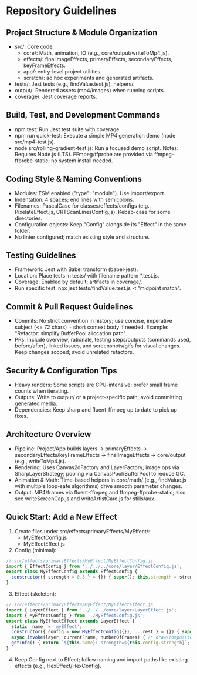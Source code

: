 # Repository Guidelines

## Project Structure & Module Organization
- src/: Core code.
  - core/: Math, animation, IO (e.g., core/output/writeToMp4.js).
  - effects/: finalImageEffects, primaryEffects, secondaryEffects, keyFrameEffects.
  - app/: entry-level project utilities.
  - scratch/: ad hoc experiments and generated artifacts.
- tests/: Jest tests (e.g., findValue.test.js), helpers/.
- output/: Rendered assets (mp4/images) when running scripts.
- coverage/: Jest coverage reports.

## Build, Test, and Development Commands
- npm test: Run Jest test suite with coverage.
- npm run quick-test: Execute a simple MP4 generation demo (node src/mp4-test.js).
- node src/rolling-gradient-test.js: Run a focused demo script.
Notes: Requires Node.js (LTS). FFmpeg/ffprobe are provided via ffmpeg-ffprobe-static; no system install needed.

## Coding Style & Naming Conventions
- Modules: ESM enabled ("type": "module"). Use import/export.
- Indentation: 4 spaces; end lines with semicolons.
- Filenames: PascalCase for classes/effects/configs (e.g., PixelateEffect.js, CRTScanLinesConfig.js). Kebab-case for some directories.
- Configuration objects: Keep "Config" alongside its "Effect" in the same folder.
- No linter configured; match existing style and structure.

## Testing Guidelines
- Framework: Jest with Babel transform (babel-jest).
- Location: Place tests in tests/ with filename pattern *.test.js.
- Coverage: Enabled by default; artifacts in coverage/.
- Run specific test: npx jest tests/findValue.test.js -t "midpoint match".

## Commit & Pull Request Guidelines
- Commits: No strict convention in history; use concise, imperative subject (<= 72 chars) + short context body if needed. Example: "Refactor: simplify BufferPool allocation path".
- PRs: Include overview, rationale, testing steps/outputs (commands used, before/after), linked issues, and screenshots/gifs for visual changes. Keep changes scoped; avoid unrelated refactors.

## Security & Configuration Tips
- Heavy renders: Some scripts are CPU-intensive; prefer small frame counts when iterating.
- Outputs: Write to output/ or a project-specific path; avoid committing generated media.
- Dependencies: Keep sharp and fluent-ffmpeg up to date to pick up fixes.

## Architecture Overview
- Pipeline: Project/App builds layers -> primaryEffects -> secondaryEffects/keyFrameEffects -> finalImageEffects -> core/output (e.g., writeToMp4.js).
- Rendering: Uses Canvas2dFactory and LayerFactory; image ops via SharpLayerStrategy; pooling via CanvasPool/BufferPool to reduce GC.
- Animation & Math: Time-based helpers in core/math/ (e.g., findValue.js with multiple loop-safe algorithms) drive smooth parameter changes.
- Output: MP4/frames via fluent-ffmpeg and ffmpeg-ffprobe-static; also see writeScreenCap.js and writeArtistCard.js for stills/aux.

## Quick Start: Add a New Effect
1) Create files under src/effects/primaryEffects/MyEffect/:
   - MyEffectConfig.js
   - MyEffectEffect.js
2) Config (minimal):
```js
// src/effects/primaryEffects/MyEffect/MyEffectConfig.js
import { EffectConfig } from '../../../core/layer/EffectConfig.js';
export class MyEffectConfig extends EffectConfig {
  constructor({ strength = 0.5 } = {}) { super(); this.strength = strength; }
}
```
3) Effect (skeleton):
```js
// src/effects/primaryEffects/MyEffect/MyEffectEffect.js
import { LayerEffect } from '../../../core/layer/LayerEffect.js';
import { MyEffectConfig } from './MyEffectConfig.js';
export class MyEffectEffect extends LayerEffect {
  static _name_ = 'myEffect';
  constructor({ config = new MyEffectConfig({}), ...rest } = {}) { super({ config, ...rest }); }
  async invoke(layer, currentFrame, numberOfFrames) { /* draw/composite */ await super.invoke(layer, currentFrame, numberOfFrames); }
  getInfo() { return `${this.name}: strength=${this.config.strength}`; }
}
```
4) Keep Config next to Effect; follow naming and import paths like existing effects (e.g., HexEffect/HexConfig).
